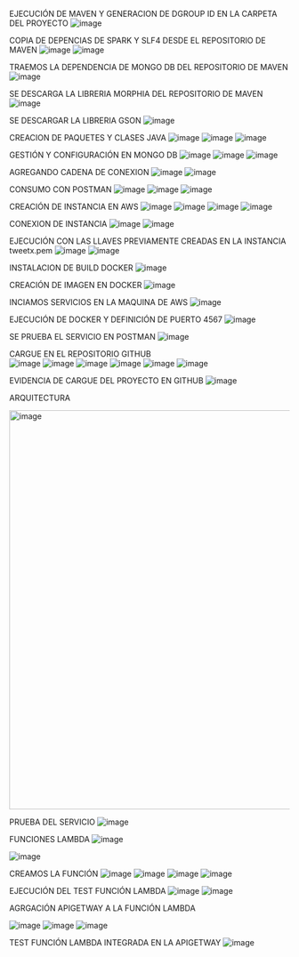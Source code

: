 EJECUCIÓN DE MAVEN Y GENERACION DE DGROUP ID EN LA CARPETA DEL PROYECTO 
![image](https://github.com/wmorales2021/twitter/assets/79813722/f709c5cb-5fde-4508-819e-11da7a0e242d)

COPIA DE DEPENCIAS DE SPARK Y SLF4 DESDE EL REPOSITORIO DE MAVEN 
![image](https://github.com/wmorales2021/twitter/assets/79813722/a303a2b1-5851-4ec4-a567-9828b3586602)
![image](https://github.com/wmorales2021/twitter/assets/79813722/3aedf6ae-332c-498e-bf16-098e5276f364)

TRAEMOS LA DEPENDENCIA DE MONGO DB DEL REPOSITORIO DE MAVEN 
![image](https://github.com/wmorales2021/twitter/assets/79813722/54ea7fef-8bcd-44ce-8681-a8ff664b87b0)

SE DESCARGA LA LIBRERIA MORPHIA DEL REPOSITORIO DE MAVEN
![image](https://github.com/wmorales2021/twitter/assets/79813722/e144e87a-e0eb-4713-a0bb-fab460249807)

SE DESCARGAR LA LIBRERIA GSON
![image](https://github.com/wmorales2021/twitter/assets/79813722/662ac570-bcce-4142-b8ff-bfd954a05f22)

CREACION DE PAQUETES Y CLASES JAVA 
![image](https://github.com/wmorales2021/twitter/assets/79813722/2765167e-cd42-4c7d-b3e5-c6099c50e039)
![image](https://github.com/wmorales2021/twitter/assets/79813722/848d3936-5b2a-4417-9985-70f292f956a6)
![image](https://github.com/wmorales2021/twitter/assets/79813722/dc3010eb-93ac-492c-8b91-16d3a5016281)

GESTIÓN Y CONFIGURACIÓN EN MONGO DB 
![image](https://github.com/wmorales2021/twitter/assets/79813722/14d3b2b2-107c-41ee-8a5e-b490eb365086)
![image](https://github.com/wmorales2021/twitter/assets/79813722/395e14f9-9922-41ee-8d41-d4d13f8e0887)
![image](https://github.com/wmorales2021/twitter/assets/79813722/4ea454e9-7c35-4e0c-b8b0-cae3e24e270c)

AGREGANDO CADENA DE CONEXION 
![image](https://github.com/wmorales2021/twitter/assets/79813722/3c919b9a-b92b-413c-9e23-3c59521dc9b4)
![image](https://github.com/wmorales2021/twitter/assets/79813722/0c0141e0-64db-4f4d-8415-523071782cab)

CONSUMO CON POSTMAN 
![image](https://github.com/wmorales2021/twitter/assets/79813722/2fcd8e86-9969-4e5d-a0ce-d7f7ddc74ab6)
![image](https://github.com/wmorales2021/twitter/assets/79813722/59ee1524-2953-4bb9-aa89-27f62a1ce1b7)
![image](https://github.com/wmorales2021/twitter/assets/79813722/14b8de8a-31c4-4de9-bc8b-6028e8919a15)

CREACIÓN DE INSTANCIA EN AWS
![image](https://github.com/wmorales2021/twitter/assets/79813722/471c50a4-2f38-4bee-9372-c413b0dd59c6)
![image](https://github.com/wmorales2021/twitter/assets/79813722/d1faa212-3356-4f60-9774-a10dd1fe026c)
![image](https://github.com/wmorales2021/twitter/assets/79813722/84cb26a8-eb05-43c2-9ec7-bd2090b7f8df)
![image](https://github.com/wmorales2021/twitter/assets/79813722/30d3ed26-e4a1-4c97-8761-3c54751131f8)

CONEXION DE INSTANCIA 
![image](https://github.com/wmorales2021/twitter/assets/79813722/d77fecf9-271b-4b58-9b9f-7b2717d361f2)
![image](https://github.com/wmorales2021/twitter/assets/79813722/63251115-6852-439d-b3fd-05f2ad63ae70)

EJECUCIÓN CON LAS LLAVES PREVIAMENTE CREADAS EN LA INSTANCIA tweetx.pem
![image](https://github.com/wmorales2021/twitter/assets/79813722/ecdd9eac-1fbd-473e-82cc-635b77b325a1)
![image](https://github.com/wmorales2021/twitter/assets/79813722/a96bd02f-0a03-4e2b-b4ce-05f4d737e6dc)

INSTALACION DE BUILD DOCKER 
![image](https://github.com/wmorales2021/twitter/assets/79813722/79a3d985-8437-4e09-9121-34542806b93c)

CREACIÓN DE IMAGEN EN DOCKER 
![image](https://github.com/wmorales2021/twitter/assets/79813722/fc685f74-a70d-4653-bb2d-2118192ef238)

INCIAMOS SERVICIOS EN LA MAQUINA DE AWS 
![image](https://github.com/wmorales2021/twitter/assets/79813722/612fe231-c151-4b12-beaf-8f6beeb3fe05)

EJECUCIÓN DE DOCKER Y DEFINICIÓN DE PUERTO 4567 
![image](https://github.com/wmorales2021/twitter/assets/79813722/36b2f771-242b-4562-a960-c7499292c2c2)

SE PRUEBA EL SERVICIO EN POSTMAN 
![image](https://github.com/wmorales2021/twitter/assets/79813722/fe85559c-5768-4690-9256-fce6acebeb99)

CARGUE EN EL REPOSITORIO GITHUB  
![image](https://github.com/wmorales2021/twitter/assets/79813722/bb51eff5-e7be-44ce-8d9a-ba5cc03769c4)
![image](https://github.com/wmorales2021/twitter/assets/79813722/18ee194a-b9c1-456e-b6ba-84dfda932746)
![image](https://github.com/wmorales2021/twitter/assets/79813722/d18495ee-b997-4929-839d-58f0e18177b8)
![image](https://github.com/wmorales2021/twitter/assets/79813722/8ffd824c-f03d-4938-b621-d8b154cd82ef)
![image](https://github.com/wmorales2021/twitter/assets/79813722/eb6fe3c6-11b7-43fd-810d-48f039d84a54)
![image](https://github.com/wmorales2021/twitter/assets/79813722/fd78243f-9397-49d7-920a-23c48c39fb40)

EVIDENCIA DE CARGUE DEL PROYECTO EN GITHUB 
![image](https://github.com/wmorales2021/twitter/assets/79813722/0b4bc8f4-44f3-4414-a377-b0ca98ecc25d)

ARQUITECTURA

<img width="718" alt="image" src="https://github.com/wmorales2021/twitter/assets/79813722/fe7aabff-27a4-4ce5-ab9d-4b47f6c40b14">

PRUEBA DEL SERVICIO 
![image](https://github.com/wmorales2021/twitter/assets/79813722/a5fd7fa0-942f-4c3e-b2b9-eae61ba82c4d)

FUNCIONES LAMBDA 
![image](https://github.com/wmorales2021/twitter/assets/79813722/019dc457-27dd-4fb0-8d4e-938cf3dc583e)

![image](https://github.com/wmorales2021/twitter/assets/79813722/7589ba88-18ce-4012-a6c5-22980fc3cdc1)

CREAMOS LA FUNCIÓN 
![image](https://github.com/wmorales2021/twitter/assets/79813722/576882e0-6cfd-4193-b6b0-6b15982791cd)
![image](https://github.com/wmorales2021/twitter/assets/79813722/c41695ec-a0e7-49c6-9b40-cfdf09873369)
![image](https://github.com/wmorales2021/twitter/assets/79813722/40de912f-7529-4f01-b5d0-a5ad29dd974e)
![image](https://github.com/wmorales2021/twitter/assets/79813722/bcfd8214-fcaa-4ed3-b355-0574f2cbdc7c)

EJECUCIÓN DEL TEST FUNCIÓN LAMBDA 
![image](https://github.com/wmorales2021/twitter/assets/79813722/07172be9-a6b0-4415-8f5b-12eccfcc0b5e)
![image](https://github.com/wmorales2021/twitter/assets/79813722/c3326eca-d457-4b16-a83c-3684e64ed3cc)

AGRGACIÓN APIGETWAY A LA FUNCIÓN LAMBDA 

![image](https://github.com/wmorales2021/twitter/assets/79813722/e146e586-ddb3-4ea7-aa4d-f5455be7a9f3)
![image](https://github.com/wmorales2021/twitter/assets/79813722/ea6a9e37-f003-417f-968e-9f98710f1504)
![image](https://github.com/wmorales2021/twitter/assets/79813722/81cc653d-db93-447d-b39c-cb725c11bdcf)

TEST FUNCIÓN LAMBDA INTEGRADA EN LA APIGETWAY 
![image](https://github.com/wmorales2021/twitter/assets/79813722/fb8c72be-374b-4ad7-9c3c-ed1c67c835e2)































































































































